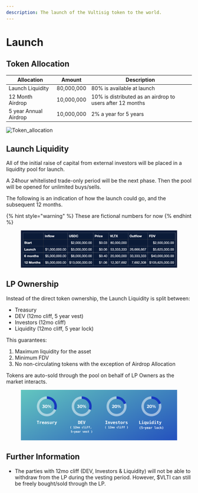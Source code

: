 ```yaml
---
description: The launch of the Vultisig token to the world.
---
```


# Launch

## Token Allocation

| Allocation            | Amount     | Description                                               |
| --------------------- | ---------- | --------------------------------------------------------- |
| Launch Liquidity      | 80,000,000 | 80% is available at launch                                |
| 12 Month Airdrop      | 10,000,000 | 10% is distributed as an airdrop to users after 12 months |
| 5 year Annual Airdrop | 10,000,000 | 2% a year for 5 years                                     |

![Token_allocation](https://github.com/vultisig/docs/assets/96066776/07daccb8-8771-4427-9b92-bcb5a42f511f)


## Launch Liquidity

All of the initial raise of capital from external investors will be placed in a liquidity pool for launch.

A 24hour whitelisted trade-only period will be the next phase. Then the pool will be opened for unlimited buys/sells.

The following is an indication of how the launch could go, and the subsequent 12 months.

{% hint style="warning" %}
These are fictional numbers for now
{% endhint %}

<figure><img src="../.gitbook/assets/Launch-1.png" alt=""><figcaption></figcaption></figure>

## LP Ownership

Instead of the direct token ownership, the Launch Liquidity is split between:

* Treasury
* DEV (12mo cliff, 5 year vest)
* Investors (12mo cliff)
* Liquidity (12mo cliff, 5 year lock)

This guarantees:

1. Maximum liquidity for the asset
2. Minimum FDV
3. No non-circulating tokens with the exception of Airdrop Allocation

Tokens are auto-sold through the pool on behalf of LP Owners as the market interacts.&#x20;

<figure><img src="../.gitbook/assets/Launch-2.png" alt=""><figcaption></figcaption></figure>

## Further Information

* The parties with 12mo cliff (DEV, Investors & Liquidity) will not be able to withdraw from the LP during the vesting period. However, $VLTI can still be freely bought/sold through the LP.
